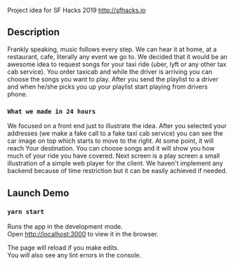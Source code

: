 Project idea for SF Hacks 2019 http://sfhacks.io

## Description

Frankly speaking, music follows every step. We can hear it at home, at a restaurant, cafe, literally any event we go to. We decided that it would be an awesome idea to request songs for your taxi ride (uber, lyft or any other tax cab service). You order taxicab and while the driver is arriving you can choose the songs you want to play. After you send the playlist to a driver and when he/she picks you up your playlist start playing from drivers phone.

### `What we made in 24 hours`

We focused on a front end just to illustrate the idea. After you selected your addresses (we make a fake call to a fake taxi cab service) you can see the car image on top which starts to move to the right. At some point, it will reach Your destination. You can choose songs and it will show you how much of your ride you have covered. Next screen is a play screen a small illustration of a simple web player for the client. We haven't implement any backend because of time restriction but it can be easily achieved if needed.

## Launch Demo

### `yarn start`

Runs the app in the development mode.<br>
Open [http://localhost:3000](http://localhost:3000) to view it in the browser.

The page will reload if you make edits.<br>
You will also see any lint errors in the console.
